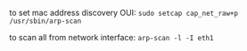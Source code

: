 
to set mac address discovery OUI:
`sudo setcap cap_net_raw+p /usr/sbin/arp-scan`

to scan all from network interface:
`arp-scan -l -I eth1`